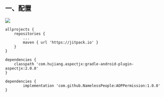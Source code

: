## 一、配置
[![](https://www.jitpack.io/v/NamelessPeople/RoundLabelTextView.svg)](https://www.jitpack.io/#NamelessPeople/RoundLabelTextView)

	allprojects {
		repositories {
			...
			maven { url 'https://jitpack.io' }
		}
	}
  
	dependencies {
		classpath 'com.hujiang.aspectjx:gradle-android-plugin-aspectjx:2.0.8'
	}
  
	dependencies {
			implementation 'com.github.NamelessPeople:AOPPermission:1.0.0'
	}
